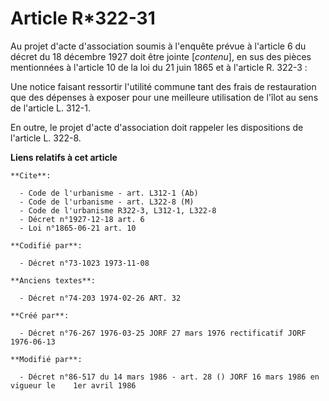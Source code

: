# Article R*322-31

Au projet d'acte d'association soumis à l'enquête prévue à l'article 6 du décret du 18 décembre 1927 doit être jointe
[*contenu*], en sus des pièces mentionnées à l'article 10 de la loi du 21 juin 1865 et à l'article R. 322-3 :

Une notice faisant ressortir l'utilité commune tant des frais de restauration que des dépenses à exposer pour une meilleure
utilisation de l'îlot au sens de l'article L. 312-1.

En outre, le projet d'acte d'association doit rappeler les dispositions de l'article L. 322-8.

**Liens relatifs à cet article**

	**Cite**:

	  - Code de l'urbanisme - art. L312-1 (Ab)
	  - Code de l'urbanisme - art. L322-8 (M)
	  - Code de l'urbanisme R322-3, L312-1, L322-8
	  - Décret n°1927-12-18 art. 6
	  - Loi n°1865-06-21 art. 10

	**Codifié par**:

	  - Décret n°73-1023 1973-11-08

	**Anciens textes**:

	  - Décret n°74-203 1974-02-26 ART. 32

	**Créé par**:

	  - Décret n°76-267 1976-03-25 JORF 27 mars 1976 rectificatif JORF    1976-06-13

	**Modifié par**:

	  - Décret n°86-517 du 14 mars 1986 - art. 28 () JORF 16 mars 1986 en vigueur le    1er avril 1986
